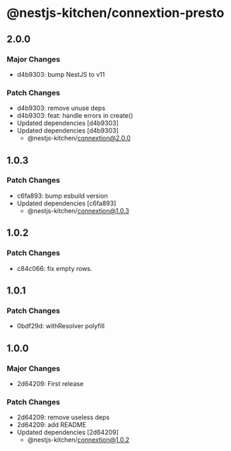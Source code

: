 # @nestjs-kitchen/connextion-presto

## 2.0.0

### Major Changes

- d4b9303: bump NestJS to v11

### Patch Changes

- d4b9303: remove unuse deps
- d4b9303: feat: handle errors in create()
- Updated dependencies [d4b9303]
- Updated dependencies [d4b9303]
  - @nestjs-kitchen/connextion@2.0.0

## 1.0.3

### Patch Changes

- c6fa893: bump esbuild version
- Updated dependencies [c6fa893]
  - @nestjs-kitchen/connextion@1.0.3

## 1.0.2

### Patch Changes

- c84c066: fix empty rows.

## 1.0.1

### Patch Changes

- 0bdf29d: withResolver polyfill

## 1.0.0

### Major Changes

- 2d64209: First release

### Patch Changes

- 2d64209: remove useless deps
- 2d64209: add README
- Updated dependencies [2d64209]
  - @nestjs-kitchen/connextion@1.0.2
